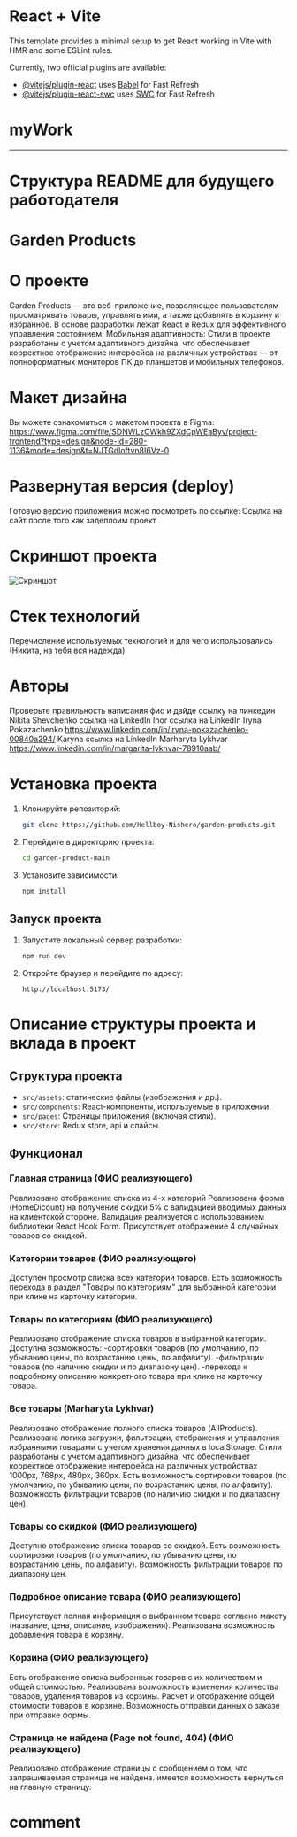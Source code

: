 # React + Vite

This template provides a minimal setup to get React working in Vite with HMR and some ESLint rules.

Currently, two official plugins are available:

- [@vitejs/plugin-react](https://github.com/vitejs/vite-plugin-react/blob/main/packages/plugin-react/README.md) uses [Babel](https://babeljs.io/) for Fast Refresh
- [@vitejs/plugin-react-swc](https://github.com/vitejs/vite-plugin-react-swc) uses [SWC](https://swc.rs/) for Fast Refresh
# myWork


-----------------------------------------------------------------------------------------------

# Структура README для будущего работодателя

# Garden Products

# О проекте
Garden Products — это веб-приложение, позволяющее пользователям просматривать товары, управлять ими, а также добавлять в корзину и избранное. В основе разработки лежат React и Redux для эффективного управления состоянием.
Мобильная адаптивность: Стили в проекте разработаны с учетом адаптивного дизайна, что обеспечивает корректное отображение интерфейса на различных устройствах — от полноформатных мониторов ПК до планшетов и мобильных телефонов.


# Макет дизайна
Вы можете ознакомиться с макетом проекта в Figma:
https://www.figma.com/file/SDNWLzCWkh9ZXdCpWEaByv/project-frontend?type=design&node-id=280-1136&mode=design&t=NJTGdloftvn8I6Vz-0 


# Развернутая версия (deploy)
Готовую версию приложения можно посмотреть по ссылке:
Ссылка на сайт после того как задеплоим проект

# Скриншот проекта
![Скриншот](./ссылка)


# Стек технологий
Перечисление используемых технологий и для чего использовались (Никита, на тебя вся надежда)


# Авторы
Проверьте правильность написания фио и дайде ссылку на линкедин
Nikita Shevchenko
ссылка на LinkedIn
Ihor 
ссылка на LinkedIn
Iryna Pokazachenko
https://www.linkedin.com/in/iryna-pokazachenko-00840a294/
Karyna
ссылка на LinkedIn
Marharyta Lykhvar
https://www.linkedin.com/in/margarita-lykhvar-78910aab/



# Установка проекта
1. Клонируйте репозиторий:

   ```sh
   git clone https://github.com/Hellboy-Nishero/garden-products.git
   ```

2. Перейдите в директорию проекта:

   ```sh
   cd garden-product-main
   ```

3. Установите зависимости:
   ```sh
   npm install
   ```


## Запуск проекта

1. Запустите локальный сервер разработки:

   ```sh
   npm run dev
   ```

2. Откройте браузер и перейдите по адресу:
   ```
   http://localhost:5173/
   ```


# Описание структуры проекта и вклада в проект

## Структура проекта
- `src/assets`: статические файлы (изображения и др.).
- `src/components`: React-компоненты, используемые в приложении.
- `src/pages`: Страницы приложения (включая стили).
- `src/store`: Redux store, api и слайсы.


## Функционал

### Главная страница (ФИО реализующего)
Реализовано отображение списка из 4-х категорий
Реализована форма (HomeDicount) на получение скидки 5% c валидацией вводимых данных на клиентской стороне. Валидация реализуется с использованием библиотеки React Hook Form.
Присутствует отображение 4 случайных товаров со скидкой.

### Категории товаров (ФИО реализующего)
Доступен просмотр списка всех категорий товаров.
Есть возможность перехода в раздел "Товары по категориям" для выбранной категории при клике на карточку категории.

### Товары по категориям (ФИО реализующего)
Реализовано отображение списка товаров в выбранной категории.
Доступна возможность:
            -сортировки товаров (по умолчанию, по убыванию цены, по возрастанию цены, по алфавиту).
            -фильтрации товаров (по наличию скидки и по диапазону цен).
            -перехода к подробному описанию конкретного товара при клике на карточку товара.

### Все товары (Marharyta Lykhvar)
Реализовано отображение полного списка товаров (AllProducts).
Реализована логика загрузки, фильтрации, отображения и управления избранными товарами с учетом хранения данных в localStorage. 
Стили разработаны с учетом адаптивного дизайна, что обеспечивает корректное отображение интерфейса на различных устройствах 1000px, 768px, 480px, 360px.
Есть возможность сортировки товаров (по умолчанию, по убыванию цены, по возрастанию цены, по алфавиту).
Возможность фильтрации товаров (по наличию скидки и по диапазону цен).

### Товары со скидкой (ФИО реализующего)
Доступно отображение списка товаров со скидкой.
Есть возможность сортировки товаров (по умолчанию, по убыванию цены, по возрастанию цены, по алфавиту).
Возможность фильтрации товаров по диапазону цен.

### Подробное описание товара (ФИО реализующего)
Присутствует полная информация о выбранном товаре согласно макету (название, цена, описание, изображения).
Реализована возможность добавления товара в корзину.

### Корзина (ФИО реализующего)
Есть отображение списка выбранных товаров с их количеством и общей стоимостью.
Реализована возможность изменения количества товаров, удаления товаров из корзины.
Расчет и отображение общей стоимости товаров в корзине.
Возможность отправки данных о заказе при отправке формы.

### Страница не найдена (Page not found, 404) (ФИО реализующего)
Реализовано отображение страницы с сообщением о том, что запрашиваемая страница не найдена.
имеется возможность вернуться на главную страницу.




# comment
